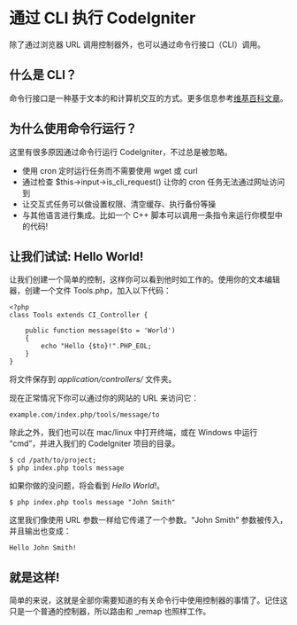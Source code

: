 # 通过 CLI 执行 CodeIgniter

除了通过浏览器 URL 调用控制器外，也可以通过命令行接口（CLI）调用。

## 什么是 CLI？

命令行接口是一种基于文本的和计算机交互的方式。更多信息参考[维基百科文章](http://en.wikipedia.org/wiki/Command-line_interface)。

## 为什么使用命令行运行？

这里有很多原因通过命令行运行 CodeIgniter，不过总是被忽略。

-  使用 cron 定时运行任务而不需要使用 wget 或 curl
-  通过检查 $this->input->is\_cli\_request() 让你的 cron 任务无法通过网址访问到
-  让交互式任务可以做设置权限、清空缓存、执行备份等操
-  与其他语言进行集成。比如一个 C++ 脚本可以调用一条指令来运行你模型中的代码!

## 让我们试试: Hello World!

让我们创建一个简单的控制，这样你可以看到他时如工作的。使用你的文本编辑器，创建一个文件 Tools.php，加入以下代码：

	<?php
	class Tools extends CI_Controller {

		public function message($to = 'World')
		{
			echo "Hello {$to}!".PHP_EOL;
		}
	}

将文件保存到 *application/controllers/* 文件夹。

现在正常情况下你可以通过你的网站的 URL 来访问它：

	example.com/index.php/tools/message/to

除此之外，我们也可以在 mac/linux 中打开终端，或在 Windows 中运行 “cmd”，并进入我们的 CodeIgniter 项目的目录。

	$ cd /path/to/project;
	$ php index.php tools message

如果你做的没问题，将会看到 *Hello World!*。

	$ php index.php tools message "John Smith"

这里我们像使用 URL 参数一样给它传递了一个参数。“John Smith” 参数被传入，并且输出也变成：

	Hello John Smith!

## 就是这样!

简单的来说，这就是全部你需要知道的有关命令行中使用控制器的事情了。记住这只是一个普通的控制器，所以路由和 _remap 也照样工作。